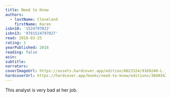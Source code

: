 ```yaml
---
title: Need to Know
authors:
  - lastName: Cleveland
    firstName: Karen
isbn10: '1524797022'
isbn13: '9781524797027'
read: 2018-03-25
rating: 1
yearPublished: 2018
reading: false
asin:
subtitle:
narrators:
coverImageUrl: https://assets.hardcover.app/edition/8823324/9169240-L.jpg
hardcoverUrl: https://hardcover.app/books/need-to-know/editions/30403423
---
```


This analyst is very bad at her job.

